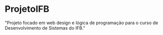 # ProjetoIFB
"Projeto focado em web design e lógica de programação para o curso de Desenvolvimento de Sistemas do IFB."

